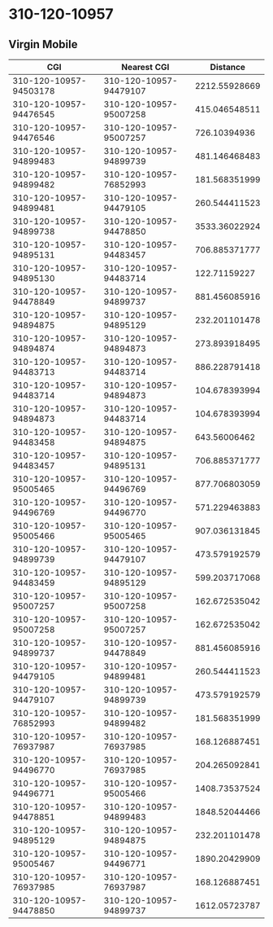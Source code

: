 # 310-120-10957
## Virgin Mobile


| CGI | Nearest CGI | Distance |
|-----|-------------|----------|
| 310-120-10957-94503178 | 310-120-10957-94479107 | 2212.55928669 |
| 310-120-10957-94476545 | 310-120-10957-95007258 | 415.046548511 |
| 310-120-10957-94476546 | 310-120-10957-95007257 | 726.10394936 |
| 310-120-10957-94899483 | 310-120-10957-94899739 | 481.146468483 |
| 310-120-10957-94899482 | 310-120-10957-76852993 | 181.568351999 |
| 310-120-10957-94899481 | 310-120-10957-94479105 | 260.544411523 |
| 310-120-10957-94899738 | 310-120-10957-94478850 | 3533.36022924 |
| 310-120-10957-94895131 | 310-120-10957-94483457 | 706.885371777 |
| 310-120-10957-94895130 | 310-120-10957-94483714 | 122.71159227 |
| 310-120-10957-94478849 | 310-120-10957-94899737 | 881.456085916 |
| 310-120-10957-94894875 | 310-120-10957-94895129 | 232.201101478 |
| 310-120-10957-94894874 | 310-120-10957-94894873 | 273.893918495 |
| 310-120-10957-94483713 | 310-120-10957-94483714 | 886.228791418 |
| 310-120-10957-94483714 | 310-120-10957-94894873 | 104.678393994 |
| 310-120-10957-94894873 | 310-120-10957-94483714 | 104.678393994 |
| 310-120-10957-94483458 | 310-120-10957-94894875 | 643.56006462 |
| 310-120-10957-94483457 | 310-120-10957-94895131 | 706.885371777 |
| 310-120-10957-95005465 | 310-120-10957-94496769 | 877.706803059 |
| 310-120-10957-94496769 | 310-120-10957-94496770 | 571.229463883 |
| 310-120-10957-95005466 | 310-120-10957-95005465 | 907.036131845 |
| 310-120-10957-94899739 | 310-120-10957-94479107 | 473.579192579 |
| 310-120-10957-94483459 | 310-120-10957-94895129 | 599.203717068 |
| 310-120-10957-95007257 | 310-120-10957-95007258 | 162.672535042 |
| 310-120-10957-95007258 | 310-120-10957-95007257 | 162.672535042 |
| 310-120-10957-94899737 | 310-120-10957-94478849 | 881.456085916 |
| 310-120-10957-94479105 | 310-120-10957-94899481 | 260.544411523 |
| 310-120-10957-94479107 | 310-120-10957-94899739 | 473.579192579 |
| 310-120-10957-76852993 | 310-120-10957-94899482 | 181.568351999 |
| 310-120-10957-76937987 | 310-120-10957-76937985 | 168.126887451 |
| 310-120-10957-94496770 | 310-120-10957-76937985 | 204.265092841 |
| 310-120-10957-94496771 | 310-120-10957-95005466 | 1408.73537524 |
| 310-120-10957-94478851 | 310-120-10957-94899483 | 1848.52044466 |
| 310-120-10957-94895129 | 310-120-10957-94894875 | 232.201101478 |
| 310-120-10957-95005467 | 310-120-10957-94496771 | 1890.20429909 |
| 310-120-10957-76937985 | 310-120-10957-76937987 | 168.126887451 |
| 310-120-10957-94478850 | 310-120-10957-94899737 | 1612.05723787 |
